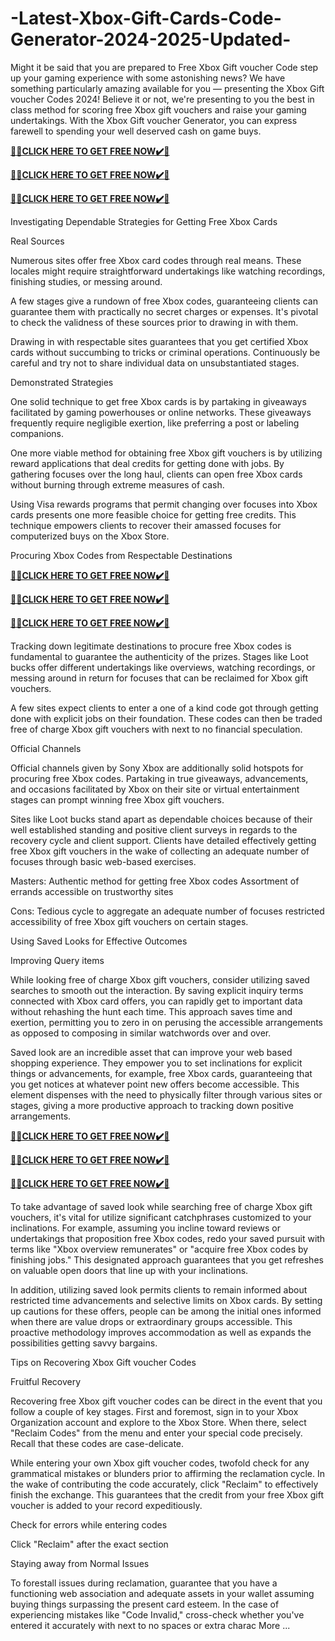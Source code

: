 # -Latest-Xbox-Gift-Cards-Code-Generator-2024-2025-Updated-

Might it be said that you are prepared to Free Xbox Gift voucher Code step up your gaming experience with some astonishing news? We have something particularly amazing available for you — presenting the Xbox Gift voucher Codes 2024! Believe it or not, we're presenting to you the best in class method for scoring free Xbox gift vouchers and raise your gaming undertakings. With the Xbox Gift voucher Generator, you can express farewell to spending your well deserved cash on game buys.

**[🎁🎁CLICK HERE TO GET FREE NOW✔️🎁](https://tinyurl.com/newxboxcodesget-ndfghht)**

**[🎁🎁CLICK HERE TO GET FREE NOW✔️🎁](https://tinyurl.com/newxboxcodesget-ndfghht)**

**[🎁🎁CLICK HERE TO GET FREE NOW✔️🎁](https://tinyurl.com/newxboxcodesget-ndfghht)**

Investigating Dependable Strategies for Getting Free Xbox Cards

Real Sources

Numerous sites offer free Xbox card codes through real means. These locales might require straightforward undertakings like watching recordings, finishing studies, or messing around.

A few stages give a rundown of free Xbox codes, guaranteeing clients can guarantee them with practically no secret charges or expenses. It's pivotal to check the validness of these sources prior to drawing in with them.

Drawing in with respectable sites guarantees that you get certified Xbox cards without succumbing to tricks or criminal operations. Continuously be careful and try not to share individual data on unsubstantiated stages.

Demonstrated Strategies

One solid technique to get free Xbox cards is by partaking in giveaways facilitated by gaming powerhouses or online networks. These giveaways frequently require negligible exertion, like preferring a post or labeling companions.

One more viable method for obtaining free Xbox gift vouchers is by utilizing reward applications that deal credits for getting done with jobs. By gathering focuses over the long haul, clients can open free Xbox cards without burning through extreme measures of cash.

Using Visa rewards programs that permit changing over focuses into Xbox cards presents one more feasible choice for getting free credits. This technique empowers clients to recover their amassed focuses for computerized buys on the Xbox Store.

Procuring Xbox Codes from Respectable Destinations

**[🎁🎁CLICK HERE TO GET FREE NOW✔️🎁](https://tinyurl.com/newxboxcodesget-ndfghht)**

**[🎁🎁CLICK HERE TO GET FREE NOW✔️🎁](https://tinyurl.com/newxboxcodesget-ndfghht)**

**[🎁🎁CLICK HERE TO GET FREE NOW✔️🎁](https://tinyurl.com/newxboxcodesget-ndfghht)**

Tracking down legitimate destinations to procure free Xbox codes is fundamental to guarantee the authenticity of the prizes. Stages like Loot bucks offer different undertakings like overviews, watching recordings, or messing around in return for focuses that can be reclaimed for Xbox gift vouchers.

A few sites expect clients to enter a one of a kind code got through getting done with explicit jobs on their foundation. These codes can then be traded free of charge Xbox gift vouchers with next to no financial speculation.

Official Channels

Official channels given by Sony Xbox are additionally solid hotspots for procuring free Xbox codes. Partaking in true giveaways, advancements, and occasions facilitated by Xbox on their site or virtual entertainment stages can prompt winning free Xbox gift vouchers.

Sites like Loot bucks stand apart as dependable choices because of their well established standing and positive client surveys in regards to the recovery cycle and client support. Clients have detailed effectively getting free Xbox gift vouchers in the wake of collecting an adequate number of focuses through basic web-based exercises.

Masters: Authentic method for getting free Xbox codes Assortment of errands accessible on trustworthy sites

Cons: Tedious cycle to aggregate an adequate number of focuses restricted accessibility of free Xbox gift vouchers on certain stages.

Using Saved Looks for Effective Outcomes

Improving Query items

While looking free of charge Xbox gift vouchers, consider utilizing saved searches to smooth out the interaction. By saving explicit inquiry terms connected with Xbox card offers, you can rapidly get to important data without rehashing the hunt each time. This approach saves time and exertion, permitting you to zero in on perusing the accessible arrangements as opposed to composing in similar watchwords over and over.

Saved look are an incredible asset that can improve your web based shopping experience. They empower you to set inclinations for explicit things or advancements, for example, free Xbox cards, guaranteeing that you get notices at whatever point new offers become accessible. This element dispenses with the need to physically filter through various sites or stages, giving a more productive approach to tracking down positive arrangements.

**[🎁🎁CLICK HERE TO GET FREE NOW✔️🎁](https://tinyurl.com/newxboxcodesget-ndfghht)**

**[🎁🎁CLICK HERE TO GET FREE NOW✔️🎁](https://tinyurl.com/newxboxcodesget-ndfghht)**

**[🎁🎁CLICK HERE TO GET FREE NOW✔️🎁](https://tinyurl.com/newxboxcodesget-ndfghht)**

To take advantage of saved look while searching free of charge Xbox gift vouchers, it's vital for utilize significant catchphrases customized to your inclinations. For example, assuming you incline toward reviews or undertakings that proposition free Xbox codes, redo your saved pursuit with terms like "Xbox overview remunerates" or "acquire free Xbox codes by finishing jobs." This designated approach guarantees that you get refreshes on valuable open doors that line up with your inclinations.

In addition, utilizing saved look permits clients to remain informed about restricted time advancements and selective limits on Xbox cards. By setting up cautions for these offers, people can be among the initial ones informed when there are value drops or extraordinary groups accessible. This proactive methodology improves accommodation as well as expands the possibilities getting savvy bargains.

Tips on Recovering Xbox Gift voucher Codes

Fruitful Recovery

Recovering free Xbox gift voucher codes can be direct in the event that you follow a couple of key stages. First and foremost, sign in to your Xbox Organization account and explore to the Xbox Store. When there, select "Reclaim Codes" from the menu and enter your special code precisely. Recall that these codes are case-delicate.

While entering your own Xbox gift voucher codes, twofold check for any grammatical mistakes or blunders prior to affirming the reclamation cycle. In the wake of contributing the code accurately, click "Reclaim" to effectively finish the exchange. This guarantees that the credit from your free Xbox gift voucher is added to your record expeditiously.

Check for errors while entering codes

Click "Reclaim" after the exact section

Staying away from Normal Issues

To forestall issues during reclamation, guarantee that you have a functioning web association and adequate assets in your wallet assuming buying things surpassing the present card esteem. In the case of experiencing mistakes like "Code Invalid," cross-check whether you've entered it accurately with next to no spaces or extra charac
More ...

